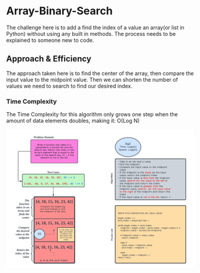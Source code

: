 # Array-Binary-Search

The challenge here is to add a find the index of a value an array(or list in Python) without using any built in methods. The process needs to be explained to someone new to code.

## Approach & Efficiency

The approach taken here is to find the center of the array, then compare the input value to the midpoint value. Then we can shorten the number of values we need to search to find our desired index.

### Time Complexity

The Time Complexity for this algorithm  only grows one step when the amount of data elements doubles, making it: O(Log N)

![Code Challenge Whiteboard](array-binary-search.png)
